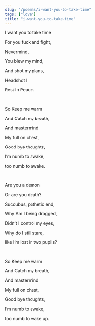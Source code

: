 ```yaml
---
slug: "/poemas/i-want-you-to-take-time"
tags: ["love"]
title: "i-want-you-to-take-time"
---
```

I want you to take time

For you fuck and fight,

Nevermind,

You blew my mind,

And shot my plans,

Headshot I

Rest In Peace.

&nbsp;

So Keep me warm

And Catch my breath,

And mastermind

My full on chest,

Good bye thoughts,

I’m numb to awake,

too numb to awake.

&nbsp;

Are you a demon

Or are you death?

Succubus, pathetic end,

Why Am I being dragged,

Didn’t I control my eyes,

Why do I still stare,

like I’m lost in two pupils?

&nbsp;

So Keep me warm

And Catch my breath,

And mastermind

My full on chest,

Good bye thoughts,

I’m numb to awake,

too numb to wake up.